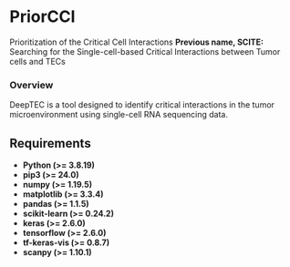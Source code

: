 # PriorCCI
Prioritization of the Critical Cell Interactions
**Previous name, SCITE:** Searching for the Single-cell-based Critical Interactions between Tumor cells and TECs

### Overview
DeepTEC is a tool designed to identify critical interactions in the tumor microenvironment using single-cell RNA sequencing data.

## Requirements

- **Python (>= 3.8.19)**
- **pip3 (>= 24.0)**
- **numpy (>= 1.19.5)**
- **matplotlib (>= 3.3.4)**
- **pandas (>= 1.1.5)**
- **scikit-learn (>= 0.24.2)**
- **keras (>= 2.6.0)**
- **tensorflow (>= 2.6.0)**
- **tf-keras-vis (>= 0.8.7)**
- **scanpy (>= 1.10.1)**
